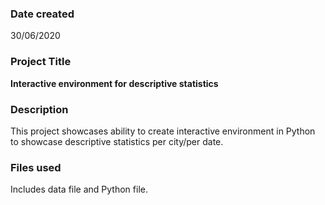 ### Date created
30/06/2020

### Project Title
**Interactive environment for descriptive statistics**

### Description
This project showcases ability to create interactive environment in Python to showcase descriptive statistics per city/per date.

### Files used
Includes data file and Python file.
